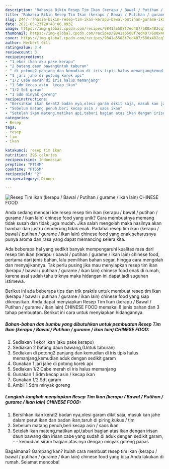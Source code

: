 ```yaml
---
description: "Rahasia Bikin Resep Tim Ikan (kerapu / Bawal / Putihan / gurame / ikan lain) CHINESE FOOD, Enak Banget"
title: "Rahasia Bikin Resep Tim Ikan (kerapu / Bawal / Putihan / gurame / ikan lain) CHINESE FOOD, Enak Banget"
slug: 2447-rahasia-bikin-resep-tim-ikan-kerapu-bawal-putihan-gurame-ikan-lain-chinese-food-enak-banget
date: 2021-05-23T20:48:06.093Z
image: https://img-global.cpcdn.com/recipes/9841a5508f7ed407/680x482cq70/resep-tim-ikan-kerapu-bawal-putihan-gurame-ikan-lain-chinese-food-foto-resep-utama.jpg
thumbnail: https://img-global.cpcdn.com/recipes/9841a5508f7ed407/680x482cq70/resep-tim-ikan-kerapu-bawal-putihan-gurame-ikan-lain-chinese-food-foto-resep-utama.jpg
cover: https://img-global.cpcdn.com/recipes/9841a5508f7ed407/680x482cq70/resep-tim-ikan-kerapu-bawal-putihan-gurame-ikan-lain-chinese-food-foto-resep-utama.jpg
author: Herbert Gill
ratingvalue: 3.4
reviewcount: 3
recipeingredient:
- "1 ekor ikan aku pake kerapu"
- "2 batang daun bawangUntuk taburan"
- " di potong2 panjang dan kemudian di iris tipis halus memanjangkemudian aduk dengan sedikit garam"
- "1 jari jahe di potong korek api"
- "1/2 Cabe merah di iris halus memanjang"
- "1 Sdm kecap asin  kecap ikan"
- "1/2 Sdt garam"
- "1 Sdm minyak goreng"
recipeinstructions:
- "Bersihkan ikan kerat2 badan nya,olesi garam dikit saja, masuk kan jahe dalam perut ikan dan badan ikan,taruh di piring,kukus / tim"
- "Sebelum matang penuh,beri kecap asin / saos ikan"
- "Setelah ikan mateng,matikan api,taburi bagian atas ikan dengan irisan daun bawang dan irisan cabe yang sudah di aduk dengan sedikit garam,  kemudian siram bagian atas nya dengan minyak goreng panas"
categories:
- Resep
tags:
- resep
- tim
- ikan

katakunci: resep tim ikan 
nutrition: 296 calories
recipecuisine: Indonesian
preptime: "PT14M"
cooktime: "PT55M"
recipeyield: "2"
recipecategory: Dinner

---
```



![Resep Tim Ikan (kerapu / Bawal / Putihan / gurame / ikan lain) CHINESE FOOD](https://img-global.cpcdn.com/recipes/9841a5508f7ed407/680x482cq70/resep-tim-ikan-kerapu-bawal-putihan-gurame-ikan-lain-chinese-food-foto-resep-utama.jpg)

Anda sedang mencari ide resep resep tim ikan (kerapu / bawal / putihan / gurame / ikan lain) chinese food yang unik? Cara membuatnya memang tidak susah dan tidak juga mudah. Jika salah mengolah maka hasilnya akan hambar dan justru cenderung tidak enak. Padahal resep tim ikan (kerapu / bawal / putihan / gurame / ikan lain) chinese food yang enak seharusnya punya aroma dan rasa yang dapat memancing selera kita.

Ada beberapa hal yang sedikit banyak mempengaruhi kualitas rasa dari resep tim ikan (kerapu / bawal / putihan / gurame / ikan lain) chinese food, pertama dari jenis bahan, lalu pemilihan bahan segar, hingga cara mengolah dan menyajikannya. Tak perlu pusing jika mau menyiapkan resep tim ikan (kerapu / bawal / putihan / gurame / ikan lain) chinese food enak di rumah, karena asal sudah tahu triknya maka hidangan ini dapat jadi suguhan istimewa.




Berikut ini ada beberapa tips dan trik praktis untuk membuat resep tim ikan (kerapu / bawal / putihan / gurame / ikan lain) chinese food yang siap dikreasikan. Anda dapat menyiapkan Resep Tim Ikan (kerapu / Bawal / Putihan / gurame / ikan lain) CHINESE FOOD memakai 8 jenis bahan dan 3 tahap pembuatan. Berikut ini cara untuk menyiapkan hidangannya.

<!--inarticleads1-->

##### Bahan-bahan dan bumbu yang dibutuhkan untuk pembuatan Resep Tim Ikan (kerapu / Bawal / Putihan / gurame / ikan lain) CHINESE FOOD:

1. Sediakan 1 ekor ikan (aku pake kerapu)
1. Sediakan 2 batang daun bawang,(Untuk taburan)
1. Sediakan  di potong2 panjang dan kemudian di iris tipis halus memanjang,kemudian aduk dengan sedikit garam
1. Gunakan 1 jari jahe di potong korek api
1. Sediakan 1/2 Cabe merah di iris halus memanjang
1. Gunakan 1 Sdm kecap asin / kecap ikan
1. Gunakan 1/2 Sdt garam
1. Ambil 1 Sdm minyak goreng




<!--inarticleads2-->

##### Langkah-langkah menyiapkan Resep Tim Ikan (kerapu / Bawal / Putihan / gurame / ikan lain) CHINESE FOOD:

1. Bersihkan ikan kerat2 badan nya,olesi garam dikit saja, masuk kan jahe dalam perut ikan dan badan ikan,taruh di piring,kukus / tim
1. Sebelum matang penuh,beri kecap asin / saos ikan
1. Setelah ikan mateng,matikan api,taburi bagian atas ikan dengan irisan daun bawang dan irisan cabe yang sudah di aduk dengan sedikit garam, -  - kemudian siram bagian atas nya dengan minyak goreng panas




Bagaimana? Gampang kan? Itulah cara membuat resep tim ikan (kerapu / bawal / putihan / gurame / ikan lain) chinese food yang bisa Anda lakukan di rumah. Selamat mencoba!
